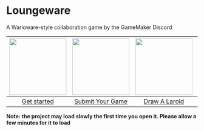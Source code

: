 # Loungeware
A Warioware-style collaboration game by the GameMaker Discord

| <a href="https://github.com/spacebake/Loungeware/wiki"><img src="https://cdn.discordapp.com/attachments/683800414637785149/863748052283293696/unknown.png" height=150></a> | <a href="https://github.com/spacebake/Loungeware/wiki/Submit-Your-Game"><img src="https://cdn.discordapp.com/attachments/683800414637785149/863749982170513408/Git_icon.svg.png" height=150></a> | <a href="https://github.com/spacebake/Loungeware/wiki/Draw-A-Larold"><img src="https://cdn.discordapp.com/attachments/862782323728318529/874769712406470726/largefilled.png" height="150"></a> | <a href="https://discord.gg/97asHuUs2P"><img src="https://media.discordapp.net/attachments/855207226569392181/877378710016241664/aa.png" height="150"></a> |
| :--: | :--: | :--: | :--: |
| [Get started](https://github.com/spacebake/Loungeware/wiki) | [Submit Your Game](https://github.com/spacebake/Loungeware/wiki/Submit-Your-Game) | [Draw A Larold](https://github.com/spacebake/Loungeware/wiki/Draw-A-Larold) | [Join the Discord](https://discord.gg/97asHuUs2P) |

**Note: the project may load slowly the first time you open it. Please allow a few minutes for it to load**
